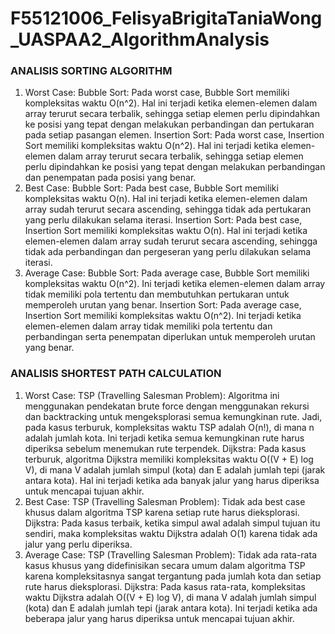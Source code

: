 # F55121006_FelisyaBrigitaTaniaWong_UASPAA2_AlgorithmAnalysis

### ANALISIS SORTING ALGORITHM
1.	Worst Case: Bubble Sort: Pada worst case, Bubble Sort memiliki kompleksitas waktu O(n^2). Hal ini terjadi ketika elemen-elemen dalam array terurut secara terbalik, sehingga setiap elemen perlu dipindahkan ke posisi yang tepat dengan melakukan perbandingan dan pertukaran pada setiap pasangan elemen. Insertion Sort: Pada worst case, Insertion Sort memiliki kompleksitas waktu O(n^2). Hal ini terjadi ketika elemen-elemen dalam array terurut secara terbalik, sehingga setiap elemen perlu dipindahkan ke posisi yang tepat dengan melakukan perbandingan dan penempatan pada posisi yang benar.
2.	Best Case: Bubble Sort: Pada best case, Bubble Sort memiliki kompleksitas waktu O(n). Hal ini terjadi ketika elemen-elemen dalam array sudah terurut secara ascending, sehingga tidak ada pertukaran yang perlu dilakukan selama iterasi. Insertion Sort: Pada best case, Insertion Sort memiliki kompleksitas waktu O(n). Hal ini terjadi ketika elemen-elemen dalam array sudah terurut secara ascending, sehingga tidak ada perbandingan dan pergeseran yang perlu dilakukan selama iterasi.
3.	Average Case: Bubble Sort: Pada average case, Bubble Sort memiliki kompleksitas waktu O(n^2). Ini terjadi ketika elemen-elemen dalam array tidak memiliki pola tertentu dan membutuhkan pertukaran untuk memperoleh urutan yang benar. Insertion Sort: Pada average case, Insertion Sort memiliki kompleksitas waktu O(n^2). Ini terjadi ketika elemen-elemen dalam array tidak memiliki pola tertentu dan perbandingan serta penempatan diperlukan untuk memperoleh urutan yang benar.

### ANALISIS SHORTEST PATH CALCULATION
1.	Worst Case: TSP (Travelling Salesman Problem): Algoritma ini menggunakan pendekatan brute force dengan menggunakan rekursi dan backtracking untuk mengeksplorasi semua kemungkinan rute. Jadi, pada kasus terburuk, kompleksitas waktu TSP adalah O(n!), di mana n adalah jumlah kota. Ini terjadi ketika semua kemungkinan rute harus diperiksa sebelum menemukan rute terpendek. Dijkstra: Pada kasus terburuk, algoritma Dijkstra memiliki kompleksitas waktu O((V + E) log V), di mana V adalah jumlah simpul (kota) dan E adalah jumlah tepi (jarak antara kota). Hal ini terjadi ketika ada banyak jalur yang harus diperiksa untuk mencapai tujuan akhir.
2.	Best Case: TSP (Travelling Salesman Problem): Tidak ada best case khusus dalam algoritma TSP karena setiap rute harus dieksplorasi. Dijkstra: Pada kasus terbaik, ketika simpul awal adalah simpul tujuan itu sendiri, maka kompleksitas waktu Dijkstra adalah O(1) karena tidak ada jalur yang perlu diperiksa.
3.	Average Case: TSP (Travelling Salesman Problem): Tidak ada rata-rata kasus khusus yang didefinisikan secara umum dalam algoritma TSP karena kompleksitasnya sangat tergantung pada jumlah kota dan setiap rute harus dieksplorasi. Dijkstra: Pada kasus rata-rata, kompleksitas waktu Dijkstra adalah O((V + E) log V), di mana V adalah jumlah simpul (kota) dan E adalah jumlah tepi (jarak antara kota). Ini terjadi ketika ada beberapa jalur yang harus diperiksa untuk mencapai tujuan akhir.
